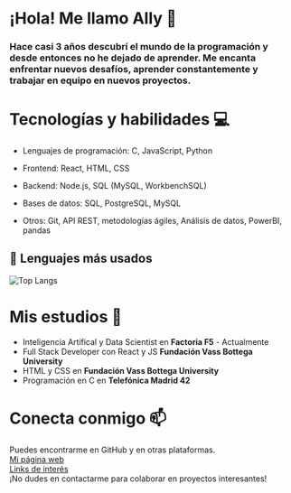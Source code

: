 # ¡Hola! Me llamo Ally 👋

### Hace casi 3 años descubrí el mundo de la programación y desde entonces no he dejado de aprender. Me encanta enfrentar nuevos desafíos, aprender constantemente y trabajar en equipo en nuevos proyectos.

# Tecnologías y habilidades 💻 

- Lenguajes de programación: C, JavaScript, Python

- Frontend: React, HTML, CSS

- Backend: Node.js, SQL (MySQL, WorkbenchSQL)

- Bases de datos: SQL, PostgreSQL, MySQL

- Otros: Git, API REST, metodologías ágiles, Análisis de datos, PowerBI, pandas

## 📌 Lenguajes más usados

![Top Langs](https://github-readme-stats.vercel.app/api/top-langs/?username=alharuty&layout=compact&theme=radical)

# Mis estudios 📕 

- Inteligencia Artifical y Data Scientist en **Factoria F5** - Actualmente
- Full Stack Developer con React y JS **Fundación Vass Bottega University**
- HTML y CSS en **Fundación Vass Bottega University**
- Programación en C en **Telefónica Madrid 42**

# Conecta conmigo 📫 

Puedes encontrarme en GitHub y en otras plataformas.<br>
[Mi página web](https://con-codigo.com)<br>
[Links de interés](https://linktr.ee/concodigo)<br>
¡No dudes en contactarme para colaborar en proyectos interesantes!
